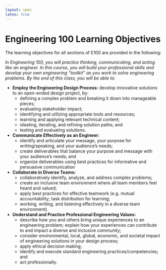 ```yaml
---
layout: spec
latex: true
---
```


# Engineering 100 Learning Objectives

The learning objectives for all sections of E100 are provided in the following:

*In Engineering 100, you will practice thinking, communicating, and acting like an engineer. In this course, you will build your professional skills and develop your own engineering “toolkit” as you work to solve engineering problems. By the end of this class, you will be able to:*
- **Employ the Engineering Design Process:** develop innovative solutions to an open-ended design project, by:
  - defining a complex problem and breaking it down into manageable pieces;
  - evaluating stakeholder impact;
  - identifying and utilizing appropriate tools and resources;
  - learning and applying relevant technical content;
  - ideating, iterating, and refining solution paths; and
  - testing and evaluating solutions.
- **Communicate Effectively as an Engineer:**
  - identify and articulate your message, your purpose for writing/speaking, and your audience’s needs;
  - create deliverables that balance your purpose and message with your audience’s needs; and
  - organize deliverables using best practices for informative and persuasive communication
- **Collaborate in Diverse Teams:**
  - collaboratively identify, analyze, and address complex problems;
  - create an inclusive team environment where all team members feel heard and valued;
  - apply best practices for effective teamwork (e.g. mutual accountability; task distribution for learning;
  - working, writing, and listening effectively in a diverse team environment).
- **Understand and Practice Professional Engineering Values:**
  - describe how you and others bring unique experiences to an engineering problem; explain how your experiences can contribute to and impact a diverse and inclusive community;
  - consider environmental, local, global, economic, and societal impact of engineering solutions in your design process;
  - apply ethical decision making;
  - identify and execute standard engineering practices/competencies; and
  - act professionally.

